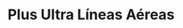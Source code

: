 ---
title: "Plus Ultra Líneas Aéreas"
url: /catia-la-mar/plus-ultra-lineas-aereas/
shop: agencia de viajes
---